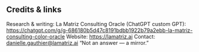 ## Credits & links
Research & writing: La Matriz Consulting
Oracle (ChatGPT custom GPT): https://chatgpt.com/g/g-686180b5d47c8191bdbb1922b79a2ebb-la-matriz-consulting-color-oracle
Website: https://lamatriz.ai
Contact: danielle.gauthier@lamatriz.ai
“Not an answer — a mirror.”

